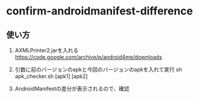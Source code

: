 # confirm-androidmanifest-difference

## 使い方

1. AXMLPrinter2.jarを入れる
https://code.google.com/archive/p/android4me/downloads

1. 引数に前のバージョンのapkと今回のバージョンのapkを入れて実行
sh apk_checker.sh [apk1] [apk2]

1. AndroidManifestの差分が表示されるので、確認
